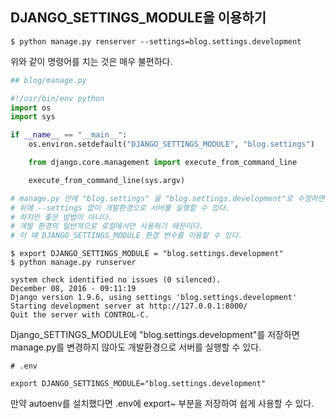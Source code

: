 ## DJANGO_SETTINGS_MODULE을 이용하기
```
$ python manage.py renserver --settings=blog.settings.development
```
위와 같이 명령어를 치는 것은 매우 불편하다. 
```python
## blog/manage.py

#!/usr/bin/env python
import os
import sys

if __name__ == "__main__":
    os.environ.setdefault("DJANGO_SETTINGS_MODULE", "blog.settings")

    from django.core.management import execute_from_command_line

    execute_from_command_line(sys.argv)

# manage.py 안에 "blog.settings" 을 "blog.settings.development"로 수정하면
# 뒤에 --settings 없이 개발환경으로 서버를 실행할 수 있다.
# 하지만 좋은 방법이 아니다.
# 개발 환경의 일반적으로 로컬에서만 사용하기 때문이다.
# 이 때 DJANGO_SETTINGS_MODULE 환경 변수를 이용할 수 있다.
```
```
$ export DJANGO_SETTINGS_MODULE = "blog.settings.development"
$ python manage.py runserver

system check identified no issues (0 silenced).
December 08, 2016 - 09:11:19
Django version 1.9.6, using settings 'blog.settings.development'
Starting development server at http://127.0.0.1:8000/
Quit the server with CONTROL-C.
```
Django_SETTINGS_MODULE에 "blog.settings.development"를 저장하면 manage.py를 변경하지 않아도 개발환경으로 서버를 실행할 수 있다.
```
# .env

export DJANGO_SETTINGS_MODULE="blog.settings.development"
```
만약 autoenv를 설치했다면 .env에 export~ 부분을 저장하여 쉽게 사용할 수 있다. 
